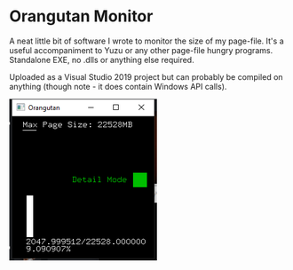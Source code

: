 # Orangutan Monitor

A neat little bit of software I wrote to monitor the size of my page-file. It's a useful accompaniment to Yuzu or any other page-file hungry programs. Standalone EXE, no .dlls or anything else required.

Uploaded as a Visual Studio 2019 project but can probably be compiled on anything (though note - it does contain Windows API calls).

![Screenshot](Screenshots/image.png?raw=true "MainScreen")
